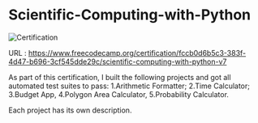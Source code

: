# Scientific-Computing-with-Python
![Certification](https://user-images.githubusercontent.com/76188421/196013071-e9ec9ba0-5165-4566-add8-243d99a1eb2c.png)

URL : https://www.freecodecamp.org/certification/fccb0d6b5c3-383f-4d47-b696-3cf545dde29c/scientific-computing-with-python-v7



As part of this certification, I built the following projects and got all automated test suites to pass:
1.Arithmetic Formatter;
2.Time Calculator;
3.Budget App,
4.Polygon Area Calculator,
5.Probability Calculator.

Each project has its own description.

